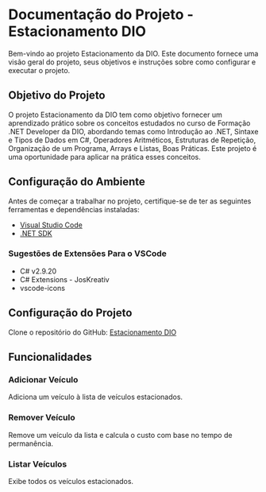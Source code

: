 # Documentação do Projeto - Estacionamento DIO

Bem-vindo ao projeto Estacionamento da DIO. Este documento fornece uma visão geral do projeto, seus objetivos e instruções sobre como configurar e executar o projeto.

## Objetivo do Projeto

O projeto Estacionamento da DIO tem como objetivo fornecer um aprendizado prático sobre os conceitos estudados no curso de Formação .NET Developer da DIO, abordando temas como Introdução ao .NET, Sintaxe e Tipos de Dados em C#, Operadores Aritméticos, Estruturas de Repetição, Organização de um Programa, Arrays e Listas, Boas Práticas. Este projeto é uma oportunidade para aplicar na prática esses conceitos.

## Configuração do Ambiente

Antes de começar a trabalhar no projeto, certifique-se de ter as seguintes ferramentas e dependências instaladas:

- [Visual Studio Code](https://code.visualstudio.com/download)
- [.NET SDK](https://dotnet.microsoft.com/pt-br/download)

### Sugestões de Extensões Para o VSCode

- C# v2.9.20
- C# Extensions - JosKreativ
- vscode-icons

## Configuração do Projeto

Clone o repositório do GitHub: [Estacionamento DIO](https://github.com/LeonardoWAP/trilha-net-fundamentos-desafio.git)

## Funcionalidades

### Adicionar Veículo

Adiciona um veículo à lista de veículos estacionados.

### Remover Veículo

Remove um veículo da lista e calcula o custo com base no tempo de permanência.

### Listar Veículos

Exibe todos os veículos estacionados.
